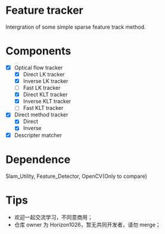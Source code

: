 # Feature tracker
Intergration of some simple sparse feature track method.

# Components
- [x] Optical flow tracker
  - [x] Direct LK tracker
  - [x] Inverse LK tracker
  - [ ] Fast LK tracker
  - [x] Direct KLT tracker
  - [x] Inverse KLT tracker
  - [ ] Fast KLT tracker
- [x] Direct method tracker
  - [x] Direct
  - [x] Inverse
- [x] Descripter matcher

# Dependence
Slam_Utility, Feature_Detector, OpenCV(Only to compare)

# Tips
- 欢迎一起交流学习，不同意商用；
- 仓库 owner 为 Horizon1026，暂无共同开发者，请勿 merge；
